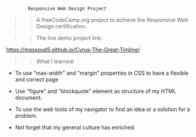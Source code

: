            Responsive Web Design Project


>> A freeCodeCamp.org project to achieve the Responsive Web Design certification.

>> The live demo project link:

https://massoud5.github.io/Cyrus-The-Great-Timline/


>> What I learned:

- To use "max-width" and "margin" properties in CSS
  to have a flexible and correct page

- Use "figure" and "blockquote" element as structure of my HTML document.

- To use the web tools of my navigator to find an idea or a solution for a problem.

- Not forget that my general culture has enriched.
